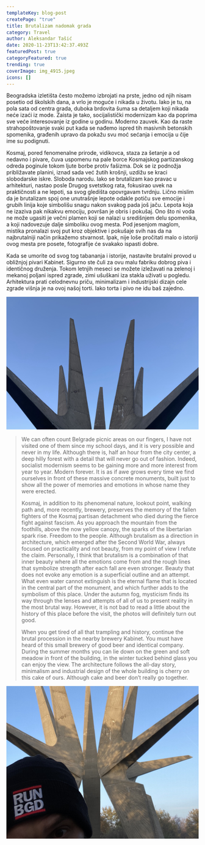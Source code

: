 ```yaml
---
templateKey: blog-post
createPage: "true"
title: Brutalizam nadomak grada
category: Travel
author: Aleksandar Tašić
date: 2020-11-23T13:42:37.493Z
featuredPost: true
categoryFeatured: true
trending: true
coverImage: img_4915.jpeg
icons: []
---
```

Beogradska izletišta često možemo izbrojati na prste, jedno od njih nisam posetio od školskih dana, a vrlo je moguće i nikada u životu. Iako je tu, na pola sata od centra grada, duboka brdovita šuma sa detaljem koji nikada neće izaći iz mode. Zaista je tako, socijalistički modernizam kao da poprima sve veće interesovanje iz godine u godinu. Moderno zauvek. Kao da raste strahopoštovanje svaki put kada se nađemo ispred tih masivnih betonskih spomenika, građenih upravo da pokažu svu moć sećanja i emocija u čije ime su podignuti.

Kosmaj, pored fenomenalne prirode, vidikovca, staza za šetanje a od nedavno i pivare, čuva uspomenu na pale borce Kosmajskog partizanskog odreda poginule tokom ljute borbe protiv fašizma. Dok se iz podnožja približavate planini, iznad sada već žutih krošnji, uzdižu se kraci slobodarske iskre. Sloboda narodu. Iako se brutalizam kao pravac u arhitekturi, nastao posle Drugog svetstkog rata, fokusirao uvek na praktičnosti a ne lepoti, sa svog gledišta opovrgavam tvrdnju. Lično mislim da je brutalizam spoj one unutrašnje lepote odakle potiču sve emocije i grubih linija koje simbolišu snagu nakon svakog pada još jaču. Lepota koja ne izaziva pak nikakvu emociju, površan je obris i pokušaj. Ono što ni voda ne može ugasiti je večni plamen koji se nalazi u središnjem delu spomenika, a koji nadovezuje dalje simboliku ovog mesta. Pod jesenjom maglom, mistika pronalazi svoj put kroz objektive i pokušaje svih nas da na najbrutalniji način prikažemo stvarnost. Ipak, nije loše pročitati malo o istoriji ovog mesta pre posete, fotografije će svakako ispasti dobre.

Kada se umorite od svog tog tabananja i istorije, nastavite brutalni provod u obližnjoj pivari Kabinet. Sigurno ste čuli za ovu malu fabriku dobrog piva i identičnog druženja. Tokom letnjih meseci se možete izležavati na zelenoj i mekanoj poljani ispred zgrade, zimi ušuškani iza stakla uživati u pogledu. Arhitektura prati celodnevnu priču, minimalizam i industrijski dizajn cele zgrade višnja je na ovoj našoj torti. Iako torta i pivo ne idu baš zajedno.

![](img_4968.jpeg)

> We can often count Belgrade picnic areas on our fingers, I have not visited one of them since my school days, and it is very possible and never in my life. Although there is, half an hour from the city center, a deep hilly forest with a detail that will never go out of fashion. Indeed, socialist modernism seems to be gaining more and more interest from year to year. Modern forever. It is as if awe grows every time we find ourselves in front of these massive concrete monuments, built just to show all the power of memories and emotions in whose name they were erected.
>
> Kosmaj, in addition to its phenomenal nature, lookout point, walking path and, more recently, brewery, preserves the memory of the fallen fighters of the Kosmaj partisan detachment who died during the fierce fight against fascism. As you approach the mountain from the foothills, above the now yellow canopy, the sparks of the libertarian spark rise. Freedom to the people. Although brutalism as a direction in architecture, which emerged after the Second World War, always focused on practicality and not beauty, from my point of view I refute the claim. Personally, I think that brutalism is a combination of that inner beauty where all the emotions come from and the rough lines that symbolize strength after each fall are even stronger. Beauty that does not evoke any emotion is a superficial outline and an attempt. What even water cannot extinguish is the eternal flame that is located in the central part of the monument, and which further adds to the symbolism of this place. Under the autumn fog, mysticism finds its way through the lenses and attempts of all of us to present reality in the most brutal way. However, it is not bad to read a little about the history of this place before the visit, the photos will definitely turn out good.
>
> When you get tired of all that trampling and history, continue the brutal procession in the nearby brewery Kabinet. You must have heard of this small brewery of good beer and identical company. During the summer months you can lie down on the green and soft meadow in front of the building, in the winter tucked behind glass you can enjoy the view. The architecture follows the all-day story, minimalism and industrial design of the whole building is cherry on this cake of ours. Although cake and beer don’t really go together.

![](img_4956.jpeg)